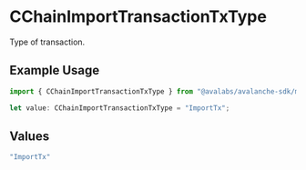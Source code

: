 # CChainImportTransactionTxType

Type of transaction.

## Example Usage

```typescript
import { CChainImportTransactionTxType } from "@avalabs/avalanche-sdk/models/components";

let value: CChainImportTransactionTxType = "ImportTx";
```

## Values

```typescript
"ImportTx"
```